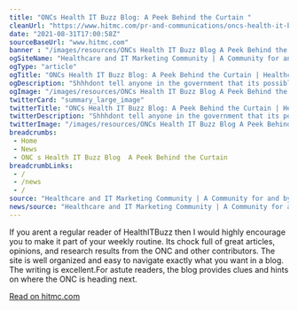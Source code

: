 ```yaml
--- 
title: "ONCs Health IT Buzz Blog: A Peek Behind the Curtain "
cleanUrl: "https://www.hitmc.com/pr-and-communications/oncs-health-it-buzz-blog-a-peek-behind-the-curtain/"
date: "2021-08-31T17:00:58Z"
sourceBaseUrl: "www.hitmc.com"
banner : "/images/resources/ONCs Health IT Buzz Blog A Peek Behind the Curtain.jpg"
ogSiteName: "Healthcare and IT Marketing Community | A Community for and by Healthcare Marketers"
ogType: "article"
ogTitle: "ONCs Health IT Buzz Blog: A Peek Behind the Curtain | Healthcare and IT Marketing Community"
ogDescription: "Shhhdont tell anyone in the government that its possible for them to create a great blog, otherwise well be inundated with useful, relevant information and who would want that from their government?  Lets keep the Office of the National Coordinator for Health Information Technologys (ONC) HealthITBuzz blog our little secret. Just kidding. If you []"
ogImage: "/images/resources/ONCs Health IT Buzz Blog A Peek Behind the Curtain.jpg"
twitterCard: "summary_large_image"
twitterTitle: "ONCs Health IT Buzz Blog: A Peek Behind the Curtain | Healthcare and IT Marketing Community"
twitterDescription: "Shhhdont tell anyone in the government that its possible for them to create a great blog, otherwise well be inundated with useful, relevant information and who would want that from their government?  Lets keep the Office of the National Coordinator for Health Information Technologys (ONC) HealthITBuzz blog our little secret. Just kidding. If you []"
twitterImage: "/images/resources/ONCs Health IT Buzz Blog A Peek Behind the Curtain.jpg"
breadcrumbs:
 - Home
 - News
 - ONC s Health IT Buzz Blog  A Peek Behind the Curtain
breadcrumbLinks:
 - / 
 - /news
 - / 
source: "Healthcare and IT Marketing Community | A Community for and by Healthcare Marketers"
news/source: "Healthcare and IT Marketing Community | A Community for and by Healthcare Marketers"
---
```

If you arent a regular reader of HealthITBuzz then I would highly encourage you to make it part of your weekly routine. Its chock full of great articles, opinions, and research results from the ONC and other contributors. The site is well organized and easy to navigate exactly what you want in a blog. The writing is excellent.For astute readers, the blog provides clues and hints on where the ONC is heading next.  
  
[Read on hitmc.com](https://www.hitmc.com/pr-and-communications/oncs-health-it-buzz-blog-a-peek-behind-the-curtain/)
